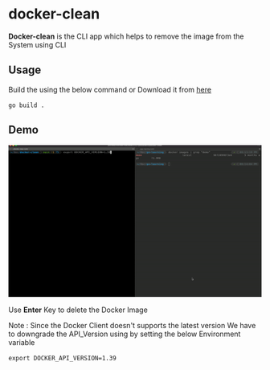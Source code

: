 # docker-clean



**Docker-clean** is the CLI app which helps to remove the image from the System using CLI


## Usage

Build the using the below command  or Download it from [here](https://github.com/JOSHUAJEBARAJ/docker-clean/blob/main/docker-clean) 

```
go build .
```

## Demo 

![demo](assets/demo.gif)


Use **Enter** Key to delete the Docker Image

Note : Since the Docker Client doesn't supports the latest version We have to downgrade the API_Version using by setting the below Environment variable

```
export DOCKER_API_VERSION=1.39
```